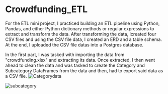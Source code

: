 # Crowdfunding_ETL

For the ETL mini project, I practiced building an ETL pipeline using Python, Pandas, and either Python dictionary methods or regular expressions to extract and transform the data. After transforming the data, Icreated four CSV files and using the CSV file data, I created an ERD and a table schema. At the end, I uploaded the CSV file datas into a Postgres database.

In the first part, I was tasked with importing the data from "crowdfunding.xlsx" and extracting its data. Once extracted, I then went ahead to clean the data and was tasked to create the Category and Subcategory DataFrames from the data and then, had to export said data as a CSV file.
![Categorydata](https://github.com/Hluu1/Crowdfunding_ETL/assets/125692186/dae2a96e-1673-4d0f-bcdc-631290fd3baa)


![subcategory](https://github.com/Hluu1/Crowdfunding_ETL/assets/125692186/f1dd69cf-0cf0-4d0c-a89b-90626feb1a0c)
